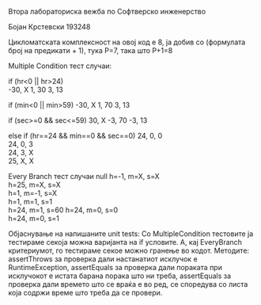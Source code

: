 
Втора лабораториска вежба по Софтверско инженерство

Бојан Крстевски 193248


Цикломатската комплексност на овој код е 8, ја добив со (формулата број на предикати + 1), тука P=7, така што
P+1=8

Multiple Condition тест случаи:

if (hr<0 || hr>24)	
-30, X
1, 30
3, 13

if (min<0 || min>59)
-30, X
1, 70
3, 13

if (sec>=0 && sec<=59)
30, X
-3, 70
-3, 13

else if (hr==24 && min==0 && sec==0)
24, 0, 0	
24, 0, 3	
24, 3, X	
25, X, X

Every Branch тест случаи 
null
h=-1, m=X, s=X	
h=25, m=X, s=X	
h=1, m=-1, s=X	
h=1, m=1, s=1	
h=24, m=1, s=60	
h=24, m=0, s=0	
h=24, m=0, s=1	

Објаснување на напишаните unit tests:
Со MultipleCondition тестовите ја тестираме секоја можна варијанта на if условите.
А, кај EveryBranch критериумот, го тестираме секое можно гранење во кодот.
Методите:
assertThrows за проверка дали настанатиот исклучок е RuntimeException,
assertEquals за проверка дали пораката при исклучокот е истата барана порака што ни треба,
assertEquals за проверка дали времето што се враќа е во ред, се споредува со листа која содржи време што треба да се провери.

